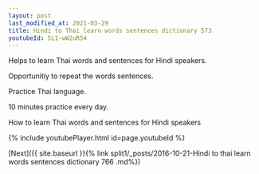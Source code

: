 ```yaml
---
layout: post
last_modified_at: 2021-03-29
title: Hindi to Thai learn words sentences dictionary 573 
youtubeId: 5L1-wW2uR54
---
```

 
 
Helps to learn Thai words and sentences for Hindi speakers.

Opportunitiy to repeat the words sentences. 

Practice Thai language. 
 
10 minutes practice every day. 
 
How to learn Thai words and sentences for Hindi speakers 
 
{% include youtubePlayer.html id=page.youtubeId %}
 
 
[Next]({{ site.baseurl }}{% link  split1/_posts/2016-10-21-Hindi to thai learn words sentences dictionary 766 .md%})
 
